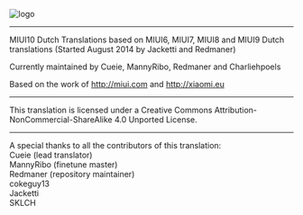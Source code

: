 ![logo](https://drive.google.com/uc?export=download&id=1MP62Oo8j2xMvWNw6P8pgHDP1yWvZKD-T) 

---------------------------------------------------------------------------------------------

MIUI10 Dutch Translations based on MIUI6, MIUI7, MIUI8 and MIUI9 Dutch translations (Started August 2014 by Jacketti and Redmaner) 

Currently maintained by Cueie, MannyRibo, Redmaner and Charliehpoels

Based on the work of http://miui.com and http://xiaomi.eu

---------------------------------------------------------------------------------------------

This translation is licensed under a Creative Commons Attribution-NonCommercial-ShareAlike 4.0 Unported License.

---------------------------------------------------------------------------------------------
A special thanks to all the contributors of this translation:<br>
Cueie (lead translator)<br>
MannyRibo (finetune master)<br>
Redmaner (repository maintainer)<br>
cokeguy13<br>
Jacketti<br>
SKLCH<br>
